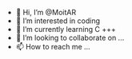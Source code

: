 - 👋 Hi, I’m @MoitAR
- 👀 I’m interested in coding
- 🌱 I’m currently learning C +++
- 💞️ I’m looking to collaborate on ...
- 📫 How to reach me ...

<!---
MoitAR/MoitAR is a ✨ special ✨ repository because its `README.md` (this file) appears on your GitHub profile.
You can click the Preview link to take a look at your changes.
--->
